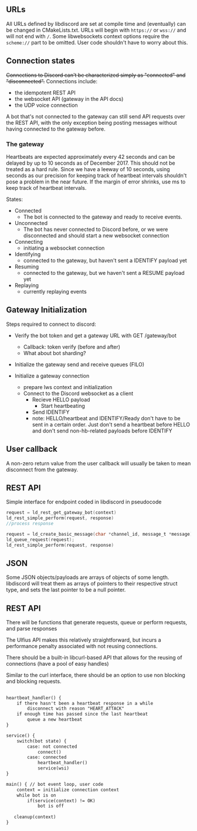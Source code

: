 ## URLs
All URLs defined by libdiscord are set at compile time and (eventually) can be changed in CMakeLists.txt.
URLs will begin with ``https://`` or ``wss://`` and will not end with ``/``. Some libwebsockets context options require 
the `scheme://` part to be omitted. User code shouldn't have to worry about this.

## Connection states
~~Connections to Discord can't be characterized simply as "connected" and "disconnected".~~ Connections include:
* the idempotent REST API
* the websocket API (gateway in the API docs)
* the UDP voice connection

A bot that's not connected to the gateway can still send API requests over the REST API, with the only
exception being posting messages without having connected to the gateway before. 

### The gateway
Heartbeats are expected approximately every 42 seconds and can be delayed by up to 10 seconds
as of December 2017. This should not be treated as a hard rule. Since we have a leeway of 10 seconds,
using seconds as our precision for keeping track of heartbeat intervals shouldn't pose a problem in the near future.
If the margin of error shrinks, use ms to keep track of heartbeat intervals.

States:
* Connected
  * The bot is connected to the gateway and ready to receive events.
* Unconnected
  * The bot has never connected to Discord before, or we were disconnected and should start a new websocket connection
* Connecting
  * initiating a websocket connection
* Identifying
  * connected to the gateway, but haven't sent a IDENTIFY payload yet
* Resuming
  * connected to the gateway, but we haven't sent a RESUME payload yet
* Replaying
  * currently replaying events

## Gateway Initialization
Steps required to connect to discord:
* Verify the bot token and get a gateway URL with GET /gateway/bot
    * Callback: token verify (before and after)
    * What about bot sharding?
    
* Initialize the gateway send and receive queues (FILO)
* Initialize a gateway connection
    * prepare lws context and initialization
    * Connect to the Discord websocket as a client
        * Recieve HELLO payload
            * Start heartbeating
        * Send IDENTIFY
        * note: HELLO/heartbeat and IDENTIFY/Ready don't have to be sent in a certain order.
        Just don't send a heartbeat before HELLO and don't send non-hb-related payloads before IDENTIFY
    
## User callback
A non-zero return value from the user callback will usually be taken to mean disconnect from the gateway.

## REST API 
Simple interface for endpoint coded in libdiscord in pseudocode
```C
request = ld_rest_get_gateway_bot(context)
ld_rest_simple_perform(request, response)
//process response
```
```C
request = ld_create_basic_message(char *channel_id, message_t *message);
ld_queue_request(request);
ld_rest_simple_perform(request, response)
```

## JSON 
Some JSON objects/payloads are arrays of objects of some length. libdiscord will treat them as arrays of pointers to 
their respective struct type, and sets the last pointer to be a null pointer.

## REST API
There will be functions that generate requests, queue or perform requests, and parse responses

The Ulfius API makes this relatively straightforward, but incurs a performance penalty associated with not reusing connections.

There should be a built-in libcurl-based API that allows for the reusing of connections (have a pool of easy handles)

Similar to the curl interface, there should be an option to use non blocking and blocking requests. 

## 
```markdown
heartbeat_handler() {
    if there hasn't been a heartbeat response in a while
        disconnect with reason "HEART_ATTACK"
    if enough time has passed since the last heartbeat
        queue a new heartbeat
}

service() {
    switch(bot state) {
        case: not connected
            connect()
        case: connected
            heartbeat_handler()
            service(wsi)
}

main() { // bot event loop, user code
    context = initialize connection context
    while bot is on
        if(service(context) != OK) 
            bot is off
            
   cleanup(context)
}

```
